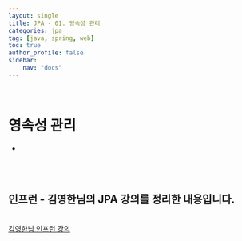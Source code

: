 ```yaml
---
layout: single
title: JPA - 01. 영속성 관리
categories: jpa
tag: [java, spring, web]
toc: true 
author_profile: false
sidebar:
    nav: "docs"
---
```


<br/>

# 영속성 관리

- 

<br/>

<div class='notice--warning'>
    <br/>
    <h2>
       인프런 - 김영한님의 <strong>JPA 강의</strong>를 정리한 내용입니다. <br/> 
    </h2><br/>
    <a href="https://www.inflearn.com/course/ORM-JPA-Basic/dashboard" class="btn btn--info">김영한님 인프런 강의</a><br/>
    <br/>
</div>
